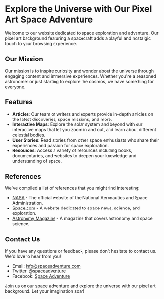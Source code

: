 <!--font:Open Sans-->

# Explore the Universe with Our Pixel Art Space Adventure

Welcome to our website dedicated to space exploration and adventure. Our pixel art background featuring a spacecraft adds a playful and nostalgic touch to your browsing experience.

## Our Mission

Our mission is to inspire curiosity and wonder about the universe through engaging content and immersive experiences. Whether you're a seasoned astronomer or just starting to explore the cosmos, we have something for everyone.

## Features

- **Articles**: Our team of writers and experts provide in-depth articles on the latest discoveries, space missions, and more.
- **Interactive Maps**: Explore the solar system and beyond with our interactive maps that let you zoom in and out, and learn about different celestial bodies.
- **User Stories**: Read stories from other space enthusiasts who share their experiences and passion for space exploration.
- **Resources**: Access a variety of resources including books, documentaries, and websites to deepen your knowledge and understanding of space.

## References

We've compiled a list of references that you might find interesting:

- [NASA](#) - The official website of the National Aeronautics and Space Administration.
- [Space.com](#) - A website dedicated to space news, science, and exploration.
- [Astronomy Magazine](#) - A magazine that covers astronomy and space science.

## Contact Us

If you have any questions or feedback, please don't hesitate to contact us. We'd love to hear from you!

- Email: info@spaceadventure.com
- Twitter: [@spaceadventure](#)
- Facebook: [Space Adventure](#)

Join us on our space adventure and explore the universe with our pixel art background. Let your imagination soar!

<!--

Write me content for website with wallpaper which alt text is:

"A pixel art depiction of a spacecraft, with blocky shapes and limited colors creating a nostalgic and playful feel."

The name/title of the page should not be 1:1 copy of the alt text but rather a real content of the website which is using this wallpaper.

- Use markdown format 
- Start with heading
- Heading should be short and concise
- The content should look like a real website 
- The website should not be about the wallpaper, wallpaper is just a related background
- Heading should be contain work "wallpaper" or "background"
- Include real sections like references, contact, user stories, etc. use things relevant to the page purpose.
- Feel free to use structure like headings, bullets, numbering, blockquotes, paragraphs, horizontal lines, etc.
- You can use formatting like bold or _italic_
- You can include UTF-8 emojis
- Links should be only #hash anchors (and you can refer to the document itself)
- Do not include images


---


# Space Adventure: Explore the Universe with Our Pixel Art Wallpaper

Welcome to Space Adventure, where we take you on a journey through the universe with our pixel art wallpaper. Our website is dedicated to providing you with an immersive experience of space exploration that will leave you feeling nostalgic and playful.

## Our Wallpaper

Our wallpaper features a pixel art depiction of a spacecraft, with blocky shapes and limited colors creating a nostalgic and playful feel. It's the perfect background for anyone who loves space exploration and retro gaming. You can download it for free and use it as your desktop or mobile wallpaper.

## User Stories

We've received many positive reviews from users who have downloaded our wallpaper. Here are some of their stories:

- "I love the pixel art design! It reminds me of my childhood playing classic video games."
- "The limited colors give it a unique look that I haven't seen before. It's definitely eye-catching."
- "It's the perfect background for my computer. It makes me feel like I'm exploring space while working."

## References

If you want to learn more about space exploration, we've compiled a list of references that you might find interesting:

- [NASA](#) - The official website of the National Aeronautics and Space Administration.
- [Space.com](#) - A website dedicated to space news, science, and exploration.
- [Astronomy Magazine](#) - A magazine that covers astronomy and space science.

## Contact Us

If you have any questions or feedback, please don't hesitate to contact us. We'd love to hear from you!

- Email: info@spaceadventure.com
- Twitter: [@spaceadventure](#)
- Facebook: [Space Adventure](#)

Join us on our space adventure and explore the universe with our pixel art wallpaper. Download it today and let your imagination soar!


---


Heading should not include word "wallpaper". The website should not be about the wallpaper itself, wallpaper is just a related background, rewrite whole content.


---


# Explore the Universe with Our Pixel Art Space Adventure

Welcome to our website dedicated to space exploration and adventure. Our pixel art background featuring a spacecraft adds a playful and nostalgic touch to your browsing experience.

## Our Mission

Our mission is to inspire curiosity and wonder about the universe through engaging content and immersive experiences. Whether you're a seasoned astronomer or just starting to explore the cosmos, we have something for everyone.

## Features

- **Articles**: Our team of writers and experts provide in-depth articles on the latest discoveries, space missions, and more.
- **Interactive Maps**: Explore the solar system and beyond with our interactive maps that let you zoom in and out, and learn about different celestial bodies.
- **User Stories**: Read stories from other space enthusiasts who share their experiences and passion for space exploration.
- **Resources**: Access a variety of resources including books, documentaries, and websites to deepen your knowledge and understanding of space.

## References

We've compiled a list of references that you might find interesting:

- [NASA](#) - The official website of the National Aeronautics and Space Administration.
- [Space.com](#) - A website dedicated to space news, science, and exploration.
- [Astronomy Magazine](#) - A magazine that covers astronomy and space science.

## Contact Us

If you have any questions or feedback, please don't hesitate to contact us. We'd love to hear from you!

- Email: info@spaceadventure.com
- Twitter: [@spaceadventure](#)
- Facebook: [Space Adventure](#)

Join us on our space adventure and explore the universe with our pixel art background. Let your imagination soar!

-->
